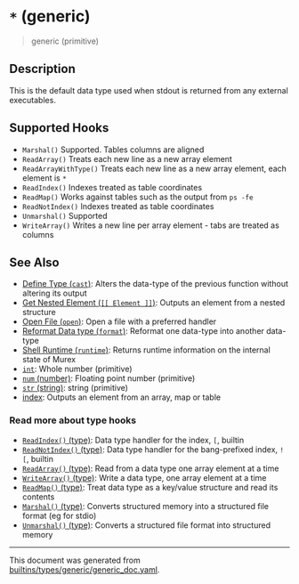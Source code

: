 # `*` (generic)

> generic (primitive)

## Description

This is the default data type used when stdout is returned from any external
executables.

## Supported Hooks

* `Marshal()`
    Supported. Tables columns are aligned
* `ReadArray()`
    Treats each new line as a new array element
* `ReadArrayWithType()`
    Treats each new line as a new array element, each element is `*` 
* `ReadIndex()`
    Indexes treated as table coordinates
* `ReadMap()`
    Works against tables such as the output from `ps -fe` 
* `ReadNotIndex()`
    Indexes treated as table coordinates
* `Unmarshal()`
    Supported
* `WriteArray()`
    Writes a new line per array element - tabs are treated as columns

## See Also

* [Define Type (`cast`)](../commands/cast.md):
  Alters the data-type of the previous function without altering its output
* [Get Nested Element (`[[ Element ]]`)](../parser/element.md):
  Outputs an element from a nested structure
* [Open File (`open`)](../commands/open.md):
  Open a file with a preferred handler
* [Reformat Data type (`format`)](../commands/format.md):
  Reformat one data-type into another data-type
* [Shell Runtime (`runtime`)](../commands/runtime.md):
  Returns runtime information on the internal state of Murex
* [`int`](../types/int.md):
  Whole number (primitive)
* [`num` (number)](../types/num.md):
  Floating point number (primitive)
* [`str` (string)](../types/str.md):
  string (primitive)
* [index](../parser/item-index.md):
  Outputs an element from an array, map or table

### Read more about type hooks

- [`ReadIndex()` (type)](../apis/ReadIndex.md): Data type handler for the index, `[`, builtin
- [`ReadNotIndex()` (type)](../apis/ReadNotIndex.md): Data type handler for the bang-prefixed index, `![`, builtin
- [`ReadArray()` (type)](../apis/ReadArray.md): Read from a data type one array element at a time
- [`WriteArray()` (type)](../apis/WriteArray.md): Write a data type, one array element at a time
- [`ReadMap()` (type)](../apis/ReadMap.md): Treat data type as a key/value structure and read its contents
- [`Marshal()` (type)](../apis/Marshal.md): Converts structured memory into a structured file format (eg for stdio)
- [`Unmarshal()` (type)](../apis/Unmarshal.md): Converts a structured file format into structured memory

<hr/>

This document was generated from [builtins/types/generic/generic_doc.yaml](https://github.com/lmorg/murex/blob/master/builtins/types/generic/generic_doc.yaml).